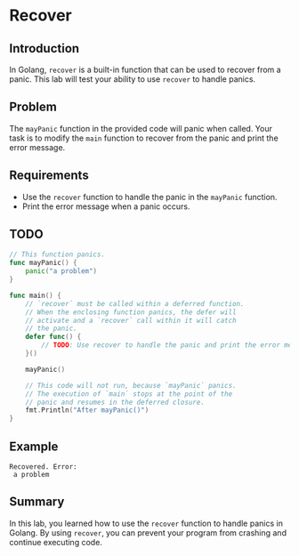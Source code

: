 # Recover

## Introduction

In Golang, `recover` is a built-in function that can be used to recover from a panic. This lab will test your ability to use `recover` to handle panics.

## Problem

The `mayPanic` function in the provided code will panic when called. Your task is to modify the `main` function to recover from the panic and print the error message.

## Requirements

- Use the `recover` function to handle the panic in the `mayPanic` function.
- Print the error message when a panic occurs.

## TODO

```go
// This function panics.
func mayPanic() {
	panic("a problem")
}

func main() {
	// `recover` must be called within a deferred function.
	// When the enclosing function panics, the defer will
	// activate and a `recover` call within it will catch
	// the panic.
	defer func() {
		// TODO: Use recover to handle the panic and print the error message.
	}()

	mayPanic()

	// This code will not run, because `mayPanic` panics.
	// The execution of `main` stops at the point of the
	// panic and resumes in the deferred closure.
	fmt.Println("After mayPanic()")
}
```

## Example

```
Recovered. Error:
 a problem
```

## Summary

In this lab, you learned how to use the `recover` function to handle panics in Golang. By using `recover`, you can prevent your program from crashing and continue executing code.
